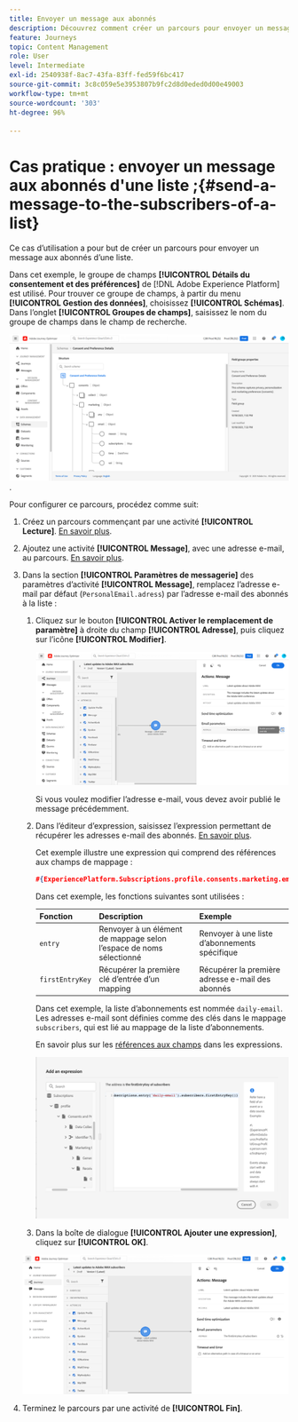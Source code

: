 ```yaml
---
title: Envoyer un message aux abonnés
description: Découvrez comment créer un parcours pour envoyer un message aux abonnés d’une liste.
feature: Journeys
topic: Content Management
role: User
level: Intermediate
exl-id: 2540938f-8ac7-43fa-83ff-fed59f6bc417
source-git-commit: 3c8c059e5e3953807b9fc2d8d0eded0d00e49003
workflow-type: tm+mt
source-wordcount: '303'
ht-degree: 96%

---
```


# Cas pratique : envoyer un message aux abonnés d&#39;une liste ;{#send-a-message-to-the-subscribers-of-a-list}

Ce cas d’utilisation a pour but de créer un parcours pour envoyer un message aux abonnés d’une liste.

Dans cet exemple, le groupe de champs **[!UICONTROL Détails du consentement et des préférences]** de [!DNL Adobe Experience Platform] est utilisé. Pour trouver ce groupe de champs, à partir du menu **[!UICONTROL Gestion des données]**, choisissez **[!UICONTROL Schémas]**. Dans l’onglet **[!UICONTROL Groupes de champs]**, saisissez le nom du groupe de champs dans le champ de recherche.

![Ce groupe de champs comprend l’élément abonnements](../assets/consent-and-preference-details-field-group.png).

Pour configurer ce parcours, procédez comme suit:

1. Créez un parcours commençant par une activité **[!UICONTROL Lecture]**. [En savoir plus](journey-gs.md).
1. Ajoutez une activité **[!UICONTROL Message]**, avec une adresse e-mail, au parcours. [En savoir plus](journeys-message.md).
1. Dans la section **[!UICONTROL Paramètres de messagerie]** des paramètres d’activité **[!UICONTROL Message]**, remplacez l’adresse e-mail par défaut (`PersonalEmail.adress`) par l’adresse e-mail des abonnés à la liste :

   1. Cliquez sur le bouton **[!UICONTROL Activer le remplacement de paramètre]** à droite du champ **[!UICONTROL Adresse]**, puis cliquez sur l’icône **[!UICONTROL Modifier]**.

      ![](../assets/message-to-subscribers-uc-1.png)

      Si vous voulez modifier l’adresse e-mail, vous devez avoir publié le message précédemment.

   1. Dans l’éditeur d’expression, saisissez l’expression permettant de récupérer les adresses e-mail des abonnés. [En savoir plus](expression/expressionadvanced.md).

      Cet exemple illustre une expression qui comprend des références aux champs de mappage :

      ```json
      #{ExperiencePlatform.Subscriptions.profile.consents.marketing.email.subscriptions.entry('daily-email').subscribers.firstEntryKey()}
      ```

      Dans cet exemple, les fonctions suivantes sont utilisées :

      | Fonction | Description | Exemple |
      | --- | --- | --- |
      | `entry` | Renvoyer à un élément de mappage selon l’espace de noms sélectionné | Renvoyer à une liste d’abonnements spécifique |
      | `firstEntryKey` | Récupérer la première clé d’entrée d’un mapping | Récupérer la première adresse e-mail des abonnés |

      Dans cet exemple, la liste d’abonnements est nommée `daily-email`. Les adresses e-mail sont définies comme des clés dans le mappage `subscribers`, qui est lié au mappage de la liste d’abonnements. 

      En savoir plus sur les [références aux champs](expression/field-references.md) dans les expressions. 

      ![](../assets/message-to-subscribers-uc-2.png)

   1. Dans la boîte de dialogue **[!UICONTROL Ajouter une expression]**, cliquez sur **[!UICONTROL OK]**. 

   ![](../assets/message-to-subscribers-uc-3.png)

1. Terminez le parcours par une activité de **[!UICONTROL Fin]**.
